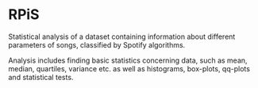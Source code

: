 # RPiS
Statistical analysis of a dataset containing information about different parameters of songs, classified by Spotify algorithms. 

Analysis includes finding basic statistics concerning data, such as mean, median, quartiles, variance etc. as well as histograms, box-plots, qq-plots and statistical tests.
